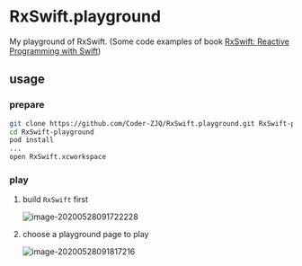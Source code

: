 # RxSwift.playground
My playground of RxSwift.
(Some code examples of book [RxSwift: Reactive Programming with Swift](https://store.raywenderlich.com/products/rxswift))

## usage

### prepare

``` bash
git clone https://github.com/Coder-ZJQ/RxSwift.playground.git RxSwift-playground
cd RxSwift-playground
pod install
...
open RxSwift.xcworkspace
```

### play

1. build `RxSwift` first

   ![image-20200528091722228](https://gitee.com/coder-zjq/ImageHost/raw/master/jokerz.me/image-20200528091722228.png)

2. choose a playground page to play

   ![image-20200528091817216](https://gitee.com/coder-zjq/ImageHost/raw/master/jokerz.me/image-20200528091817216.png)

